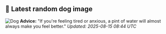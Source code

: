 ## 🐶 Latest random dog image
![Dog](https://images.dog.ceo/breeds/stbernard/n02109525_7444.jpg)
**Advice:** "If you're feeling tired or anxious, a pint of water will almost always make you feel better."
*Updated: 2025-08-15 08:44 UTC*
